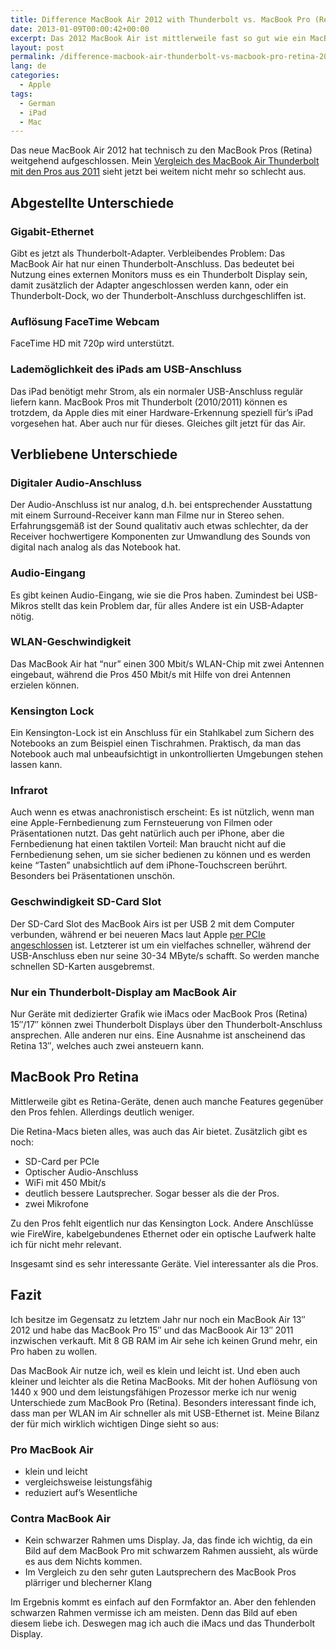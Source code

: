 ```yaml
---
title: Difference MacBook Air 2012 with Thunderbolt vs. MacBook Pro (Retina) 2012
date: 2013-01-09T00:00:42+00:00
excerpt: Das 2012 MacBook Air ist mittlerweile fast so gut wie ein MacBook Pro Retina, abgesehen von der Retina-Auflösung. Finde heraus, warum.
layout: post
permalink: /difference-macbook-air-thunderbolt-vs-macbook-pro-retina-2012
lang: de
categories:
  - Apple
tags:
  - German
  - iPad
  - Mac
---
```

Das neue MacBook Air 2012 hat technisch zu den MacBook Pros (Retina) weitgehend aufgeschlossen. Mein [Vergleich des MacBook Air Thunderbolt mit den Pros aus 2011](https://michaelnordmeyer.github.io/difference-macbook-air-thunderbolt-vs-macbook-pro-2011) sieht jetzt bei weitem nicht mehr so schlecht aus.

## Abgestellte Unterschiede

### Gigabit-Ethernet

Gibt es jetzt als Thunderbolt-Adapter. Verbleibendes Problem: Das MacBook Air hat nur einen Thunderbolt-Anschluss. Das bedeutet bei Nutzung eines externen Monitors muss es ein Thunderbolt Display sein, damit zusätzlich der Adapter angeschlossen werden kann, oder ein Thunderbolt-Dock, wo der Thunderbolt-Anschluss durchgeschliffen ist.

### Auflösung FaceTime Webcam

FaceTime HD mit 720p wird unterstützt.

### Lademöglichkeit des iPads am USB-Anschluss

Das iPad benötigt mehr Strom, als ein normaler USB-Anschluss regulär liefern kann. MacBook Pros mit Thunderbolt (2010/2011) können es trotzdem, da Apple dies mit einer Hardware-Erkennung speziell für’s iPad vorgesehen hat. Aber auch nur für dieses. Gleiches gilt jetzt für das Air.

## Verbliebene Unterschiede

### Digitaler Audio-Anschluss

Der Audio-Anschluss ist nur analog, d.h. bei entsprechender Ausstattung mit einem Surround-Receiver kann man Filme nur in Stereo sehen. Erfahrungsgemäß ist der Sound qualitativ auch etwas schlechter, da der Receiver hochwertigere Komponenten zur Umwandlung des Sounds von digital nach analog als das Notebook hat.

### Audio-Eingang

Es gibt keinen Audio-Eingang, wie sie die Pros haben. Zumindest bei USB-Mikros stellt das kein Problem dar, für alles Andere ist ein USB-Adapter nötig.

### WLAN-Geschwindigkeit

Das MacBook Air hat “nur” einen 300 Mbit/s WLAN-Chip mit zwei Antennen eingebaut, während die Pros 450 Mbit/s mit Hilfe von drei Antennen erzielen können.

### Kensington Lock

Ein Kensington-Lock ist ein Anschluss für ein Stahlkabel zum Sichern des Notebooks an zum Beispiel einen Tischrahmen. Praktisch, da man das Notebook auch mal unbeaufsichtigt in unkontrollierten Umgebungen stehen lassen kann.

### Infrarot

Auch wenn es etwas anachronistisch erscheint: Es ist nützlich, wenn man eine Apple-Fernbedienung zum Fernsteuerung von Filmen oder Präsentationen nutzt. Das geht natürlich auch per iPhone, aber die Fernbedienung hat einen taktilen Vorteil: Man braucht nicht auf die Fernbedienung sehen, um sie sicher bedienen zu können und es werden keine “Tasten” unabsichtlich auf dem iPhone-Touchscreen berührt. Besonders bei Präsentationen unschön.

### Geschwindigkeit SD-Card Slot

Der SD-Card Slot des MacBook Airs ist per USB 2 mit dem Computer verbunden, während er bei neueren Macs laut Apple [per PCIe angeschlossen](https://support.apple.com/kb/HT3553#4) ist. Letzterer ist um ein vielfaches schneller, während der USB-Anschluss eben nur seine 30-34 MByte/s schafft. So werden manche schnellen SD-Karten ausgebremst.

### Nur ein Thunderbolt-Display am MacBook Air

Nur Geräte mit dedizierter Grafik wie iMacs oder MacBook Pros (Retina) 15″/17″ können zwei Thunderbolt Displays über den Thunderbolt-Anschluss ansprechen. Alle anderen nur eins. Eine Ausnahme ist anscheinend das Retina 13″, welches auch zwei ansteuern kann.

## MacBook Pro Retina

Mittlerweile gibt es Retina-Geräte, denen auch manche Features gegenüber den Pros fehlen. Allerdings deutlich weniger.

Die Retina-Macs bieten alles, was auch das Air bietet. Zusätzlich gibt es noch:

  * SD-Card per PCIe
  * Optischer Audio-Anschluss
  * WiFi mit 450 Mbit/s
  * deutlich bessere Lautsprecher. Sogar besser als die der Pros.
  * zwei Mikrofone

Zu den Pros fehlt eigentlich nur das Kensington Lock. Andere Anschlüsse wie FireWire, kabelgebundenes Ethernet oder ein optische Laufwerk halte ich für nicht mehr relevant.

Insgesamt sind es sehr interessante Geräte. Viel interessanter als die Pros.

## Fazit

Ich besitze im Gegensatz zu letztem Jahr nur noch ein MacBook Air 13″ 2012 und habe das MacBook Pro 15″ und das MacBoook Air 13″ 2011 inzwischen verkauft. Mit 8 GB RAM im Air sehe ich keinen Grund mehr, ein Pro haben zu wollen.

Das MacBook Air nutze ich, weil es klein und leicht ist. Und eben auch kleiner und leichter als die Retina MacBooks. Mit der hohen Auflösung von 1440 x 900 und dem leistungsfähigen Prozessor merke ich nur wenig Unterschiede zum MacBook Pro (Retina). Besonders interessant finde ich, dass man per WLAN im Air schneller als mit USB-Ethernet ist. Meine Bilanz der für mich wirklich wichtigen Dinge sieht so aus:

### Pro MacBook Air

  * klein und leicht
  * vergleichsweise leistungsfähig
  * reduziert auf’s Wesentliche

### Contra MacBook Air

  * Kein schwarzer Rahmen ums Display. Ja, das finde ich wichtig, da ein Bild auf dem MacBook Pro mit schwarzem Rahmen aussieht, als würde es aus dem Nichts kommen.
  * Im Vergleich zu den sehr guten Lautsprechern des MacBook Pros plärriger und blecherner Klang

Im Ergebnis kommt es einfach auf den Formfaktor an. Aber den fehlenden schwarzen Rahmen vermisse ich am meisten. Denn das Bild auf eben diesem liebe ich. Deswegen mag ich auch die iMacs und das Thunderbolt Display.